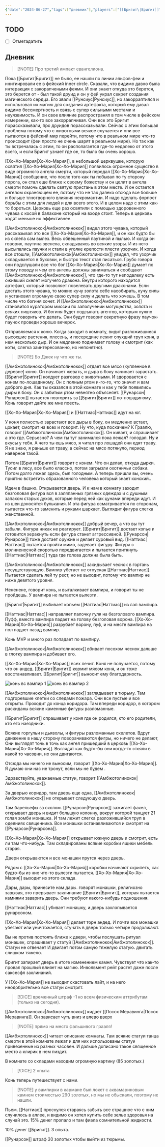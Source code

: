 ```yaml
---
{"date":"2024-06-27","tags":["дневник"],"players":["[[Бригит\|Бригит]]","[[Хо-Хо-Мария\|Хо-Хо-Мария]]","[[Наттиас\|Наттиас]]","[[Рунарсон\|Рунарсон]]","[[Амбжотолинокок\|Амбжотолинокок]]"],"campaign":"GG Dungeon","world-date":null,"world-time-start":null,"dg-publish":true,"previous-session":"[[30 мая 2024]]","next-session":null,"permalink":"/27-iyunya-2024/","dgPassFrontmatter":true}
---
```



## TODO
- [ ] Отметадатить

## Дневник
> [!NOTE] Про третий импакт евангелиона.

Пока [[Бригит\|Бригит]] не было, ее нашли по линии эльфов-феи и инитиировали ее в фейский inner circle. Сказали, что видимо давно была интеракция с закорапчеными феями. И они знают откуда это берется, это берется от - был такой друид и он у фей украл секрет создания магического сердца. Его звали [[Рунсиус\|Рунсиус]], но закорраптился и использовал их магию для создания артефакта, который ему давал видимо бессмертность и связь с супер сильными местами и неуязвимость. И он свое влияние распространял в том числе в фейском измерении, как-то все закоррапчивая. Они все это Бригит порассказывали, про друидов порассказывали. Сейчас с этим большая проблема потому что с животными всякое случается и они все пытаются в фейский мир перейти, потому что в реальном мире что-то происходит (феи просто не очень шарят в реальном мире). Но так как ты встречалась с этим, то он располагается где-то недалеко от этого всего, и если Бригит узнает где он, то было бы очень хорошо.

[[Хо-Хо-Мария\|Хо-Хо-Мария]], в небольшой церквушке, которую освятил [[Хо-Хо-Мария\|Хо-Хо-Мария]] появилось огромное существо в виде огромного ангела смерти, который передал [[Хо-Хо-Мария\|Хо-Хо-Мария]] сообщение, что после того как ты побывал по ту сторону порога, он стал еще ближе к своему божеству и он целит в ангела смерти помочь сделать святую пристань в этом месте. И он остается ангелом охраняющем ее, потому что не так далеко отсюда все больше и больше тлнотворного влияния некромантии. И надо сделать форпост борьбы с этим для людей и для всего этого. И в целом надо с этим как-то бороться. Церковь еще раз освятили с помощью здоровенного чувака с косой в балахоне  который на входе стоит. Теперь в церковь ходят меньше но эффективнее.

[[Амбжотолинокок\|Амбжотолинокок]] видел этого чувака, который рассказывал это все [[Хо-Хо-Мария\|Хо-Хо-Мария]], и он как будто бы из склепа сам вылез. Весь обвешенный паутиной и пылью. И когда он говорил, паутина звенела, складываясь во всякие узоры. И из него высыпались паучки и стали в уголке крепости плести узорчик. И когда все отошли, [[Амбжотолинокок\|Амбжотолинокок]] увидел, что узорчик складывается в буковки, и быстро текст стал писаться. Грубо говоря они подслушали все что бог [[Хо-Хо-Мария\|Хо-Хо-Мария]] думает по этому поводу и чем его ангелы должны заниматься и сообщают [[Амбжотолинокок\|Амбжотолинокок]], что где-то тут неподалеку есть оживший скелет могучего дракона. Внутри которого находится артефакт, который позволяет повелевать другими драконами. Если достать этого чувака, то можно кучу золота себе насобирать, кучу силы и установил огромную свою супер силу и делать что хочешь. В том числе что богиня хочет. И [[Амбжотолинокок\|Амбжотолинокок]] становится куратором миссии по заполучении могущества, золота и всяких ништяков. И богиня будет подсылать агентов, которым нужно будет говорить что делать. Они будут говорит секретную фразу паучок-паучок проведи хорошо вечерок. 

Отправляемся к коню. Когда заходит в комнату, видит разложившиеся высохшие растения, плесень, и посередине лежит опухший труп коня, в нем несколько дыр. И он медленно поднимает голову и смотрит (как коты, слегка заинтересованно, но непонятно). 

> [!NOTE] Бо Джек ну что же ты.

[[Амбжотолинокок\|Амбжотолинокок]] отдает все мясо (купленное в деревне) коню. Он начинает жевать, и дыра в боку начинает зарастать. [[Бригит\|Бригит]] колдует разговор с животными. И здоровается с конем по-лошадиному. Он с полным ртом и-го-го, что значит и вам доброго дня. Как ты оказался в этой комнате и как у тебя появились дыры в боку. Он с забитым ртом невнятно объясняет. [[Рунарсон\|Рунарсон]] пытается повторить за [[Бригит\|Бригит]] по-лошадиному. Конь говорит дайте же мне поесть. 

[[Хо-Хо-Мария\|Хо-Хо-Мария]] и [[Наттиас\|Наттиас]] идут на юг. 

У коня полностью зарастают все дыры в боку, он медленно встает, цокает, смотрит на всех и говорит. Ну что, куда поскачем? К Граалю, говорит [[Амбжотолинокок\|Амбжотолинокок]]. Он кивает, и спрашивает а это где. Серьезно? А чем ты тут занимался пока лежал? голодал. Ну и вкусы у тебя. А чего ты ешь мясо, я читал про лошадей они едят траву. Я не знаю, я раньше ел траву, а сейчас на мясо потянуло, период наверное такой. 

Потом [[Бригит\|Бригит]] говорит с конем. Что он делал, откуда дырки. Тусил в лесу, все было классно, потом загрызли охотничьи собаки. Потом долго лежал здесь, был голодным. А теперь пришли вы, очень приятно встретить образованного человека который знает конский.. 

Идем в башню. Открывается дверь. И к нам в комнату заходит безголовая фигура вся в заляпанных грязных одеждах и с душным запахом старых духов, которые перед ней как цунами впереди идут. И из шеи доносятся булькания. И эта фигура осматривается по сторонам, пытается что-то заменить и руками шаркает. Выглядит фигура слегка женственной. 

[[Амбжотолинокок\|Амбжотолинокок]] добрый вечер, а что вы тут забыли. Фигура никак не реагирует. [[Бригит\|Бригит]] достает копье и готовится херакнуть если фигура станет аггрессивной. [[Рунарсон\|Рунарсон]] тоже достает оружие и делает суровый вид. [[Наттиас\|Наттиас]] пытается пройти мимо, задевает фигуру. Фигура с молниеносной скоротью передвигается и пытается притянуть [[Наттиас\|Наттиас]] туда где голова должна была быть.

[[Амбжотолинокок\|Амбжотолинокок]] закидывает чеснок в гортань несуществующую. Вампир убегает не отпуская [[Наттиас\|Наттиас]]. Пытается сделать лей ту рест, но не выходит, потому что вампир не ниже девятого уровня. 

Нененене, говорит конь, и выталкивает вампира, и говорит ты не пройдешь. У вампира не пытается вылезти. 

[[Бригит\|Бригит]] выбивает копьем [[Наттиас\|Наттиас]] из лап вампира.

[[Наттиас\|Наттиас]] направляет палочку гуля на безголового вампира. Пуфф, вместо вампира падает на голову безголовая ворона. [[Хо-Хо-Мария\|Хо-Хо-Мария]] разрубает ворону, пуф, и на месте вампира на пол падает назад вампир. 

Конь MVP и много раз попадает по вампиру.

[[Амбжотолинокок\|Амбжотолинокок]] вбивает посохом чеснок дальше в глотку вампира и добивает его.

[[Хо-Хо-Мария\|Хо-Хо-Мария]] всех лечит. Коня не получается, потому что он андед. [[Бригит\|Бригит]] кормит мясом коня, и он тоже восстанавливает. [[Бригит\|Бригит]] выносит ему благодарность.

![конь вс вампир 1](https://i.imgur.com/oh2cNOQ.jpeg)
![конь вс вампир 2](https://i.imgur.com/PYkgG5y.jpeg)

[[Амбжотолинокок\|Амбжотолинокок]] заглядывает в тюрьму. Там подгоревшие клетки со следами пожара. Они все пустые и все открыты. Проходит до конца коридора. Там впереди коридор, в котором раскиданы всякие каменные фигуры разломанные. 

[[Бригит\|Бригит]] спрашивает у коня где он родился, кто его родители, кто его наездники. 

Всякие горгульи и дьяволы, и фигуры разломанные скелетов. Вдруг движение в нашу сторону поворачиваются фигры, но ничего не делают, Они выглядят точь в точь как ангел пришедший в церковь [[Хо-Хо-Мария\|Хо-Хо-Мария]]. Выглядят как будто-бы они когда-то стояли в какой то часовни, но они двигаются.

Отсюда мы ничего не выносим, говорит [[Хо-Хо-Мария\|Хо-Хо-Мария]]. Я думаю они нас не тронут, если мы не будем . 

Здравствуйте, уважаемые статуи, говорит [[Амбжотолинокок\|Амбжотолинокок]].

За дверью коридор, там дверь еще одна, [[Амбжотолинокок\|Амбжотолинокок]] не открывает следующую дверь. 

Там барельефы за сколом. [[Рунарсон\|Рунарсон]] зажигает факел, открывает дверь и видит большую колонну, вокруг которой танцует 21 голая зомби монашка. И там лежит слегка разложившийся труп в одеяниях священника. Все монашки останавливаются и смотрят на [[Рунарсон\|Рунарсона]].

[[Хо-Хо-Мария\|Хо-Хо-Мария]] открывает южную дверь и смотрит, есть ли там что-нибудь. Там складированы всякие коробки ящики мебель старая. 

Двери открываются и все монашки прутся через дверь. 

Рядом с [[Хо-Хо-Мария\|Хо-Хо-Мария]] коробки начинают скрипеть, как будто-бы из них что-то вылезти пытается. [[Хо-Хо-Мария\|Хо-Хо-Мария]] выходит из этого склада.

Дары, дары, принесите нам дары. говорят монашки, религиозно завывая, это прерывает заклинание [[Бригит\|Бригит]], которая пытается камнями заварить дверь. Они требуют какого-нибудь подношения. 

[[Наттиас\|Наттиас]] убивает монашку, и дверь захлопывается рунарсоном. 

[[Хо-Хо-Мария\|Хо-Хо-Мария]] делает торн андед. И почти все монашки убегают или уничтожается, стучать в дверь только четыре продолжают. 

Вы не против постоять ближе к двери, чтобы послушать ритуал монашек, спрашивает у статуй [[Амбжотолинокок\|Амбжотолинокок]]. Статуи не отвечает И двигает потом самую тяжелую статую. двигать слишком тяжело.

Бригит запирает дверь в итоге изменением камня. Чувствует что как-то провал прошлый влияет на магию. Инволвмент рейт растет даже после саксесфл заклинаний. 

У [[Хо-Хо-Мария]] не выходит скастовать лайт, и на него неодобрительно все статуи смотрят. 

> [!DICE] временный штраф -1 ко всем физическим аттрибутам (только на сегодня).

[[Амбжотолинокок\|Амбжотолинокок]] кидает [[Посох Меравинга\|Посох Меравинга]]. Он зависает чуть вниз и влево вверх

> [!NOTE] прямо на место фальшивого грааля!

[[Амбжотолинокок]] читает описание комнаты. Там всякие статуи танца смерти в этой комнате лежат и для них использованы статуи привезенные из разных часовен. И дальше дописано такое священное место а клирик в нем пиздит. 

В комнате со складами находим огромную картину (85 золотых.)

> [!DICE] 2 опыта

Конь теперь путешествует с нами. 

> [!NOTE] у вампирки в кармане был локет с аквамариновым камнем стоимостью 290 золотых, но мы не обыскали, поэтому не нашли. 

Пьем. 
[[Наттиас]] проснулся стараясь забыть все страшное что с ним случилось в аллее, и видимо он хотел купить себе зелье здоровья на случай это. 15% денег пропало и там фиала сомнительной жидкости.

10% денег [[Бригит]]. 3 опыта. 

[[Рунарсон]] штраф 30 золотых чтобы выйти из тюрьмы. 